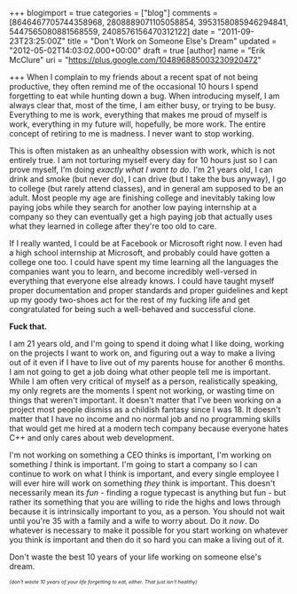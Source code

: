 +++
blogimport = true
categories = ["blog"]
comments = [8646467705744358968, 2808889071105058854, 3953158085946294841, 5447565080881568559, 2408576156470312122]
date = "2011-09-23T23:25:00Z"
title = "Don't Work on Someone Else's Dream"
updated = "2012-05-02T14:03:02.000+00:00"
draft = true
[author]
name = "Erik McClure"
uri = "https://plus.google.com/104896885003230920472"

+++
When I complain to my friends about a recent spat of not being productive, they often remind me of the occasional 10 hours I spend forgetting to eat while hunting down a bug. When introducing myself, I am always clear that, most of the time, I am either busy, or trying to be busy. Everything to me is work, everything that makes me proud of myself is work, everything in my future will, hopefully, be more work. The entire concept of retiring to me is madness. I never want to stop working.

This is often mistaken as an unhealthy obsession with work, which is not entirely true. I am not torturing myself every day for 10 hours just so I can prove myself, I'm doing *exactly what I want to do*. I'm 21 years old, I can drink and smoke (but never do), I can drive (but I take the bus anyway), I go to college (but rarely attend classes), and in general am supposed to be an adult. Most people my age are finishing college and inevitably taking low paying jobs while they search for another low paying internship at a company so they can eventually get a high paying job that actually uses what they learned in college after they're too old to care.

If I really wanted, I could be at Facebook or Microsoft right now. I even had a high school internship at Microsoft, and probably could have gotten a college one too. I could have spent my time learning all the languages the companies want you to learn, and become incredibly well-versed in everything that everyone else already knows. I could have taught myself proper documentation and proper standards and proper guidelines and kept up my goody two-shoes act for the rest of my fucking life and get congratulated for being such a well-behaved and successful clone.

**Fuck that.**

I am 21 years old, and I'm going to spend it doing what I like doing, working on the projects I want to work on, and figuring out a way to make a living out of it even if I have to live out of my parents house for another 6 months. I am not going to get a job doing what other people tell me is important. While I am often very critical of myself as a person, realistically speaking, my only regrets are the moments I spent not working, or wasting time on things that weren't important. It doesn't matter that I've been working on a project most people dismiss as a childish fantasy since I was 18. It doesn't matter that I have no income and no normal job and no programming skills that would get me hired at a modern tech company because everyone hates C++ and only cares about web development.

I'm not working on something a CEO thinks is important, I'm working on something *I* think is important. I'm going to start a company so I can continue to work on what I think is important, and every single employee I will ever hire will work on something *they* think is important. This doesn't necessarily mean its *fun* - finding a rogue typecast is anything but fun - but rather its something that you are willing to ride the highs and lows through because it is intrinsically important to you, as a person. You should not wait until you're 35 with a family and a wife to worry about. Do it *now*. Do whatever is necessary to make it possible for you start working on whatever you think is important and then do it so hard you can make a living out of it.

Don't waste the best 10 years of your life working on someone else's dream.

*<span class="Apple-style-span" style="font-size: xx-small;">(don't waste 10 years of your life forgetting to eat, either. That just isn't healthy)</span>*
